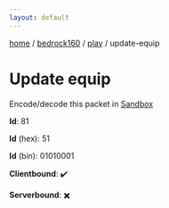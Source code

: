 ```yaml
---
layout: default
---
```


[home](/)  /  [bedrock160](/protocol/bedrock160)  /  [play](/protocol/bedrock160/play)  /  update-equip

# Update equip

Encode/decode this packet in [Sandbox](../../../sandbox/bedrock160#play.update_equip)

**Id**: 81

**Id** (hex): 51

**Id** (bin): 01010001

**Clientbound**: ✔️

**Serverbound**: ✖️
